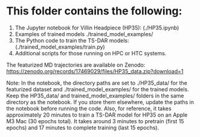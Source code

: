 # This folder contains the following:
1. The Jupyter notebook for Villin Headpiece (HP35): (./HP35.ipynb)
2. Examples of trained models ./trained_model_examples/
3. The Python code to train the TS-DAR models: (./trained_model_examples/train.py)
4. Additional scripts for those running on HPC or HTC systems.

The featurized MD trajectories are available on Zenodo: https://zenodo.org/records/17469029/files/HP35_data.zip?download=1

Note: In the notebook, the directory paths are set to ./HP35_data/ for the featurized dataset and ./trained_model_examples/ for the trained models. Keep the HP35_data/ and trained_model_examples/ folders in the same directory as the notebook. If you store them elsewhere, update the paths in the notebook before running the code. Also, for reference, it takes approximately 20 minutes to train a TS-DAR model for HP35 on an Apple M3 Mac (30 epochs total). It takes around 3 minutes to pretrain (first 15 epochs) and 17 minutes to complete training (last 15 epochs).
